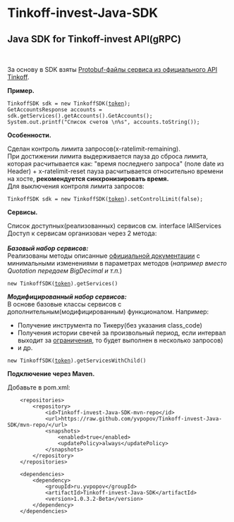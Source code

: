# Tinkoff-invest-Java-SDK
 <h2><b>Java SDK for Tinkoff-invest API(gRPC)</b></h2><br/>

За основу в SDK взяты <a href="https://github.com/Tinkoff/investAPI/tree/main/src/docs/contracts">Protobuf-файлы сервиса из официального API Tinkoff</a>.<br/>

<b>Пример.</b><br>
<pre><code>TinkoffSDK sdk = new TinkoffSDK(<a href="https://www.tinkoff.ru/invest/settings/">token</a>);
GetAccountsResponse accounts = sdk.getServices().getAccounts().GetAccounts();
System.out.printf("Список счетов \n%s", accounts.toString());</code></pre>
 
<b>Особенности.</b><br/>

Сделан контроль лимита запросов(x-ratelimit-remaining).<br/>
При достижении лимита выдерживается пауза до сброса лимита, которая расчитывается как: "время последнего запроса" (поле date из Header) + x-ratelimit-reset пауза расчитывается относительно времени на хосте, <b>рекомендуется синхронизировать время. </b><br/>
Для выключения контроля лимита запросов: <br/>
<pre><code>TinkoffSDK sdk = new TinkoffSDK(<a href="https://www.tinkoff.ru/invest/settings/">token</a>).setControlLimit(false);</code></pre>

<b>Сервисы.</b><br/>

Список доступных(реализованных) сервисов см. interface IAllServices <br/>
Доступ к сервисам организован через 2 метода: <br/><br/>
<i><b>Базовый набор сервисов:</b></i><br/>
Реализованы методы описанные <a href="https://tinkoff.github.io/investAPI/">официальной документации</a> с минимальными изменениями в параметрах методов (<i>например вместо Quotation передаем BigDecimal и т.п.</i>)
<pre><code>new TinkoffSDK(<a href="https://www.tinkoff.ru/invest/settings/">token</a>).getServices()</code></pre>
<i><b>Модифицированный набор сервисов:</b></i><br/>
В основе базовые классы сервисов с дополнительным(модифицированным) функционалом. Например: <ul><li>Получение инструмента по Тикеру(без указания class_code)</li> <li>Получения истории свечей за произвольный период, если интервал выходит за <a href="https://tinkoff.github.io/investAPI/load_history/">ограничения</a>, то будет выполнен в несколько запросов)</li><li>и др.</li></ul>
<pre><code>new TinkoffSDK(<a href="https://www.tinkoff.ru/invest/settings/">token</a>).getServicesWithChild()</code></pre>

<b>Подключение через Maven.</b><br/>

Добавьте в pom.xml:
<pre><code>    &lt;repositories&gt;
        &lt;repository&gt;
            &lt;id&gt;Tinkoff-invest-Java-SDK-mvn-repo&lt;/id&gt;
            &lt;url&gt;https://raw.github.com/yvpopov/Tinkoff-invest-Java-SDK/mvn-repo/&lt;/url&gt;
            &lt;snapshots&gt;
                &lt;enabled&gt;true&lt;/enabled&gt;
                &lt;updatePolicy&gt;always&lt;/updatePolicy&gt;
            &lt;/snapshots&gt;
        &lt;/repository&gt;
    &lt;/repositories&gt;

    &lt;dependencies&gt;
        &lt;dependency&gt;
            &lt;groupId&gt;ru.yvpopov&lt;/groupId&gt;
            &lt;artifactId&gt;Tinkoff-invest-Java-SDK&lt;/artifactId&gt;
            &lt;version&gt;1.0.3.2-Beta&lt;/version&gt;
        &lt;/dependency&gt;
    &lt;/dependencies&gt;
</code></pre>
